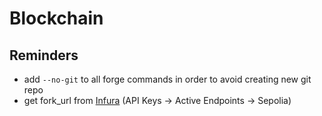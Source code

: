 # Blockchain

## Reminders

* add `--no-git` to all forge commands in order to avoid creating new git repo
* get fork_url from [Infura](https://app.infura.io/) (API Keys -> Active Endpoints -> Sepolia)
